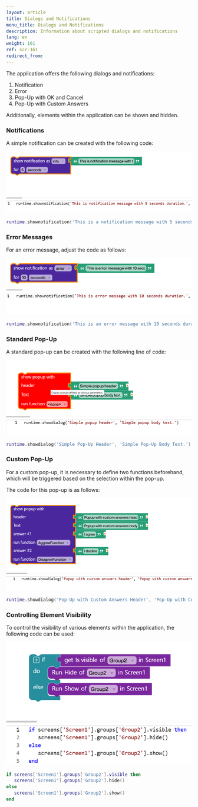 ```yaml
---
layout: article
title: Dialogs and Notifications
menu_title: Dialogs and Notifications
description: Information about scripted dialogs and notifications
lang: en
weight: 161
ref: scr-161
redirect_from:
---
```


The application offers the following dialogs and notifications:

1. Notification
2. Error
3. Pop-Up with OK and Cancel
4. Pop-Up with Custom Answers

Additionally, elements within the application can be shown and hidden.

### Notifications

A simple notification can be created with the following code:

![Message](/assets/images/scripting/Scripting_Beispiele/dialogs/en-script-message.png)

```lua
runtime.shownotification('This is a notification message with 5 seconds duration.', notifieroptions.formessages(5000))
```

### Error Messages

For an error message, adjust the code as follows:

![Error_message](/assets/images/scripting/Scripting_Beispiele/dialogs/en-script-error-message.png)

```lua
runtime.shownotification('This is an error message with 10 seconds duration.', notifieroptions.forerrormessages(10000))
```

### Standard Pop-Up

A standard pop-up can be created with the following line of code:

![Pop_up](/assets/images/scripting/Scripting_Beispiele/dialogs/en-script-pop-up.png)

```lua
runtime.showdialog('Simple Pop-Up Header', 'Simple Pop-Up Body Text.')
```

### Custom Pop-Up

For a custom pop-up, it is necessary to define two functions beforehand, which will be triggered based on the selection within the pop-up.

The code for this pop-up is as follows:

![Custom_pop_up](/assets/images/scripting/Scripting_Beispiele/dialogs/en-script-custom-pop-up.png)

```lua
runtime.showdialog('Pop-Up with Custom Answers Header', 'Pop-Up with Custom Answers Body. You can attach your own functions to the buttons below and change their text.', 'I agree', 'I decline', AgreeFunction, DisagreeFunction)
```

### Controlling Element Visibility

To control the visibility of various elements within the application, the following code can be used:

![Visible](/assets/images/scripting/Scripting_Beispiele/dialogs/en-script-visible.png)

```lua
if screens['Screen1'].groups['Group2'].visible then
   screens['Screen1'].groups['Group2'].hide()
else
   screens['Screen1'].groups['Group2'].show()
end
```